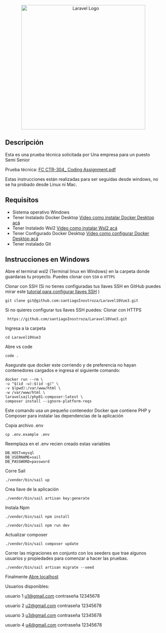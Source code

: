 <p align="center"><a href="https://laravel.com" target="_blank"><img src="https://raw.githubusercontent.com/laravel/art/master/logo-lockup/5%20SVG/2%20CMYK/1%20Full%20Color/laravel-logolockup-cmyk-red.svg" width="400" alt="Laravel Logo"></a></p>

## Descripción

Esta es una prueba técnica solicitada por Una empresa para un puesto Semi Senior

Prueba técnica: [FC  CTR-304_ Coding Assignment.pdf](https://github.com/santiagoInostroza/financiaCapital/files/13242752/FC.CTR-304_.Coding.Assignment.pdf)

Estas instrucciones están realizadas para ser seguidas desde windows, no se ha probado desde Linux ni Mac.

## Requisitos



- Sistema operativo Windows
- Tener Instalado Docker Desktop <a href="https://youtu.be/9AZAVlknsVI">Video como instalar Docker Desktop acá</a>
- Tener Instalado Wsl2  <a href="https://youtu.be/9AZAVlknsVI">Video como instalar Wsl2 acá</a>
- Tener Configurado Docker Desktop  <a href="https://youtu.be/9AZAVlknsVI">Video como configurar Docker Desktop acá</a>
- Tener instalado Git

## Instrucciones en Windows

Abre el terminal wsl2 (Terminal linux en Windows) en la carpeta donde guardaras tu proyecto. Puedes clonar con `SSH` o `HTTPS`

Clonar con SSH
(Si no tienes configuradas tus llaves SSH en GitHub puedes mirar este [tutorial para configurar llaves SSH](https://platzi.com/tutoriales/1557-git-github/4067-configurar-llaves-ssh-en-git-y-github/) )


    git clone git@github.com:santiagoInostroza/Laravel10Vue3.git
    

Si no quieres configurar tus llaves SSH puedes:
Clonar con HTTPS


     https://github.com/santiagoInostroza/Laravel10Vue3.git


Ingresa a la carpeta


    cd Laravel10Vue3 
    
    
Abre vs code

    code .
    
Asegurate que docker este corriendo y de preferencia no hayan contenedores cargados e ingresa el siguiente comando: 

    docker run --rm \
    -u "$(id -u):$(id -g)" \
    -v $(pwd):/var/www/html \
    -w /var/www/html \
    laravelsail/php81-composer:latest \
    composer install --ignore-platform-reqs

Este comando usa un pequeño contenedor Docker que contiene PHP y Composer para instalar las dependencias de la aplicación

Copia archivo .env


    cp .env.example .env

Reemplaza en el .env recien creado estas variables

    DB_HOST=mysql
    DB_USERNAME=sail
    DB_PASSWORD=password

Corre Sail

    ./vendor/bin/sail up     
    
Crea llave de la aplicación

    ./vendor/bin/sail artisan key:generate


    
    
Instala Npm

    ./vendor/bin/sail npm install
   
    ./vendor/bin/sail npm run dev

    
Actualizar composer

    ./vendor/bin/sail composer update    

Correr las migraciones en conjunto con los seeders que trae algunos usuarios y propiedades para comenzar a hacer las pruebas.

    ./vendor/bin/sail artisan migrate --seed


Finalmente <a href="http://localhost" >Abre localhost</a>

Usuarios disponibles:

usuario 1 
u1@gmail.com
contraseña 12345678

usuario 2 
u2@gmail.com
contraseña 12345678

usuario 3 
u3@gmail.com
contraseña 12345678

usuario 4 
u4@gmail.com
contraseña 12345678
